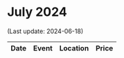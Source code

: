 # July 2024

(Last update: 2024-06-18)

| Date | Event | Location | Price |
| ---- | ----- | -------- | ----- |
